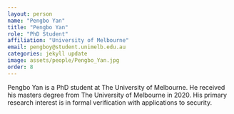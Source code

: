 ```yaml
---
layout: person
name: "Pengbo Yan"
title: "Pengbo Yan"
role: "PhD Student"
affiliation: "University of Melbourne"
email: pengboy@student.unimelb.edu.au
categories: jekyll update
image: assets/people/Pengbo_Yan.jpg
order: 8
---
```

Pengbo Yan is a PhD student at The University of Melbourne. He received his masters degree from The University of Melbourne in 2020. His primary research interest is in formal verification with applications to security.
